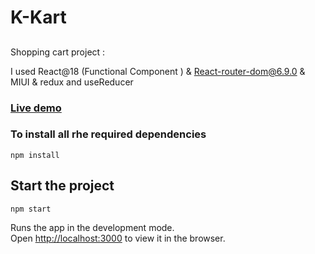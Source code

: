 <h1 align="left">K-Kart</h1>

##


Shopping cart project :

I used React@18 (Functional Component ) & React-router-dom@6.9.0 & MIUI & redux and useReducer

### [Live demo](https://relaxed-pastelito-8f8f93.netlify.app/)
### To install all rhe required dependencies

```
npm install
```

## Start the project

```
npm start
```

Runs the app in the development mode.<br>
Open [http://localhost:3000](http://localhost:3000) to view it in the browser.
